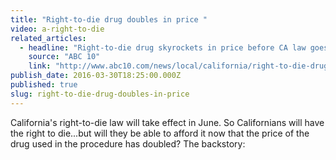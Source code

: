 ```yaml
---
title: "Right-to-die drug doubles in price "
video: a-right-to-die
related_articles:
  - headline: "Right-to-die drug skyrockets in price before CA law goes into effect"
    source: "ABC 10"
    link: "http://www.abc10.com/news/local/california/right-to-die-drug-skyrockets-in-price-before-ca-law-goes-into-effect/99171841"
publish_date: 2016-03-30T18:25:00.000Z
published: true
slug: right-to-die-drug-doubles-in-price
---
```

California's right-to-die law will take effect in June. So Californians will have the right to die...but will they be able to afford it now that the price of the drug used in the procedure has doubled? The backstory:

